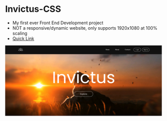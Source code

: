 # Invictus-CSS

- My first ever Front End Development project
- NOT a responsive/dynamic website, only supports 1920x1080 at 100% scaling
- [Quick Link](https://invictuswojak.github.io/Invictus-CSS/Index.html)


![Alt preview](https://github.com/InvictusWojak/Invictus-CSS/blob/main/Resources/Preview.png)